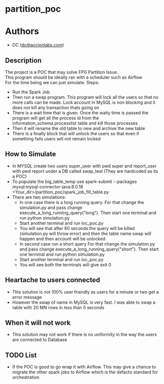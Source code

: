 # partition_poc
# Authors
- DC (dc@accionlabs.com)

## Description
The project is a POC that may solve FPG Partition Issue.  
This program should be ideally ran with a scheduler such as Airflow  
For the time being we can just simulate.
Steps:  
* Run the Spark Job  
* Then run a swap program. This program will lock all the users so that no more calls can be made. Lock account in MySQL is 
non blocking and it does not kill any transaction thats going on
* There is a wait time that is given. Once the waity time is passed the program will get all the process id from the 
information_schema.processlist table and kill those processes
* Then it will rename the old table to new and archive the new table
* There is a finally block that will unlock the users so that even if something fails users will not remain locked

## How to Simulate
* In MYSQL create two users super_user with pwd super and report_user with pwd report under a DB called swap_test (They are hardcoded as its a POC)
* To populate the big_table_temp use
spark-submit  --packages mysql:mysql-connector-java:8.0.18 <Your_dir>/partition_poc/spark_job_fill_table.py 
* There are two simulations:
    * In one case there is a long running query. For that change the simulation.py and pass change
    execute_a_long_running_query("long"). Then start one terminal and run python simulation.py
    * Start another terminal and run  loc_poc.py
    * You will see that after 60 seconds the query will be killed (simulation.py will throw error) and then the table name swap will happen and then account will be unlocked
    * In second case run a short query For that change the simulation.py and pass change
    execute_a_long_running_query("short"). Then start one terminal and run python simulation.py
    * Start another terminal and run  loc_poc.py
    * You will see both the terminals will give exit 0

## Heartache to users connected
* This solution is not 100% user friendly as users for a minute or two get a error message
* However the swap of name in MySQL is very fast. I was able to swap a table with 20 MN rows in less than 5 seconds

## When it will not work
* This solution may not work if there is no uniformity in the way the users are connected to Database
    
## TODO List
* If the POC is good to go wrap it with Airflow. This may give a chance to migrate the other spark jobs to Airflow which is the defacto standard for orchestration
 

